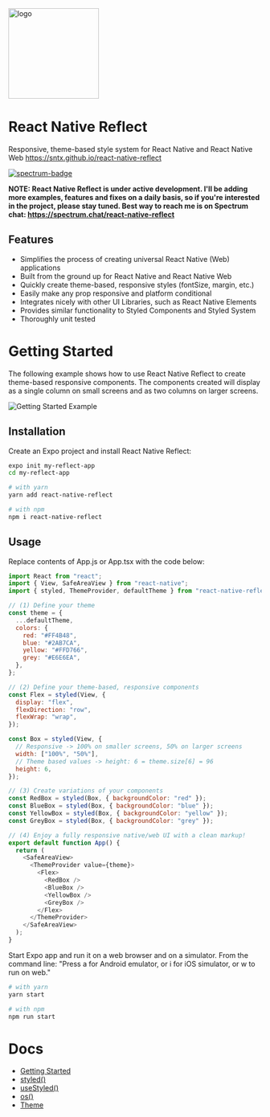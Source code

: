 <img src="https://github.com/sntx/react-native-reflect/raw/master/docs/_media/reflect-logo-color.svg" alt="logo" width="180"/>

# React Native Reflect

Responsive, theme-based style system for React Native and React Native Web
https://sntx.github.io/react-native-reflect

[![spectrum-badge][]][spectrum]

[spectrum-badge]: https://flat.badgen.net/badge/spectrum/community/cyan
[spectrum]: https://spectrum.chat/react-native-reflect

**NOTE: React Native Reflect is under active development. I'll be adding more examples, features and fixes on a daily basis, so if you're interested in the project, please stay tuned. Best way to reach me is on Spectrum chat: https://spectrum.chat/react-native-reflect**

## Features

- Simplifies the process of creating universal React Native (Web) applications
- Built from the ground up for React Native and React Native Web
- Quickly create theme-based, responsive styles (fontSize, margin, etc.)
- Easily make any prop responsive and platform conditional
- Integrates nicely with other UI Libraries, such as React Native Elements
- Provides similar functionality to Styled Components and Styled System
- Thoroughly unit tested

# Getting Started

The following example shows how to use React Native Reflect to create theme-based responsive components. The components created will display as a single column on small screens and as two columns on larger screens.

![Getting Started Example](https://github.com/sntx/react-native-reflect/raw/master/docs/_media/getting-started-example.jpg "Getting Started Example")

## Installation

Create an Expo project and install React Native Reflect:

```bash
expo init my-reflect-app
cd my-reflect-app

# with yarn
yarn add react-native-reflect

# with npm
npm i react-native-reflect
```

## Usage

Replace contents of App.js or App.tsx with the code below:

```javascript
import React from "react";
import { View, SafeAreaView } from "react-native";
import { styled, ThemeProvider, defaultTheme } from "react-native-reflect";

// (1) Define your theme
const theme = {
  ...defaultTheme,
  colors: {
    red: "#FF4B48",
    blue: "#2AB7CA",
    yellow: "#FFD766",
    grey: "#E6E6EA",
  },
};

// (2) Define your theme-based, responsive components
const Flex = styled(View, {
  display: "flex",
  flexDirection: "row",
  flexWrap: "wrap",
});

const Box = styled(View, {
  // Responsive -> 100% on smaller screens, 50% on larger screens
  width: ["100%", "50%"],
  // Theme based values -> height: 6 = theme.size[6] = 96
  height: 6,
});

// (3) Create variations of your components
const RedBox = styled(Box, { backgroundColor: "red" });
const BlueBox = styled(Box, { backgroundColor: "blue" });
const YellowBox = styled(Box, { backgroundColor: "yellow" });
const GreyBox = styled(Box, { backgroundColor: "grey" });

// (4) Enjoy a fully responsive native/web UI with a clean markup!
export default function App() {
  return (
    <SafeAreaView>
      <ThemeProvider value={theme}>
        <Flex>
          <RedBox />
          <BlueBox />
          <YellowBox />
          <GreyBox />
        </Flex>
      </ThemeProvider>
    </SafeAreaView>
  );
}
```

Start Expo app and run it on a web browser and on a simulator. From the command line: "Press a for Android emulator, or i for iOS simulator, or w to run on web."

```bash
# with yarn
yarn start

# with npm
npm run start
```

# Docs

- [Getting Started](https://sntx.github.io/react-native-reflect/#/?id=getting-started)
- [styled()](https://sntx.github.io/react-native-reflect/#/?id=styled)
- [useStyled()](https://sntx.github.io/react-native-reflect/#/?id=usestyled)
- [os()](https://sntx.github.io/react-native-reflect/#/?id=os)
- [Theme](https://sntx.github.io/react-native-reflect/#/?id=theme)

